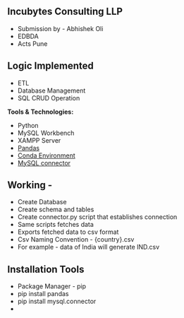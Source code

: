 ## Incubytes Consulting LLP
- Submission by - Abhishek Oli
- EDBDA
- Acts Pune

## Logic Implemented
- ETL
- Database Management
- SQL CRUD Operation

**Tools & Technologies:**
- Python 
- MySQL Workbench
- XAMPP Server
- [Pandas](https://pandas.pydata.org/docs/)
- [Conda Environment](https://conda.io/projects/conda/en/latest/user-guide/tasks/manage-environments.html#activating-an-environment)
- [MySQL connector](https://dev.mysql.com/doc/connector-python/en/connector-python-introduction.html)


## Working -

- Create Database
- Create schema and tables
- Create connector.py script that establishes connection
- Same scripts fetches data
- Exports fetched data to csv format
- Csv Naming Convention - {country}.csv
- For example - data of India will generate IND.csv


## Installation Tools
- Package Manager - pip
- pip install pandas
- pip install mysql.connector
-